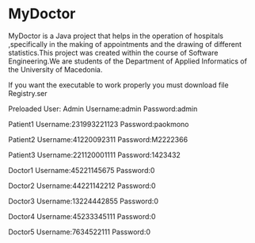 # MyDoctor
MyDoctor is a Java project that helps in the operation of hospitals ,specifically in the making of appointments and the drawing of different statistics.This project was created  within the course of  Software Engineering.We are students of the Department of Applied Informatics of the  University  of Macedonia.

If you want the executable to work properly  you must download file Registry.ser

Preloaded User: 
Admin
Username:admin
Password:admin 

Patient1
Username:231993221123
Password:paokmono

Patient2
Username:41220092311
Password:M2222366

Patient3
Username:221120001111
Password:1423432

Doctor1
Username:45221145675
Password:0

Doctor2
Username:44221142212
Password:0

Doctor3
Username:13224442855
Password:0

Doctor4
Username:45233345111
Password:0

Doctor5
Username:7634522111
Password:0

